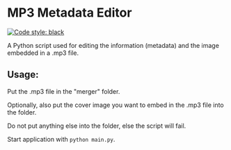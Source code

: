 # MP3 Metadata Editor

[![Code style: black](https://img.shields.io/badge/code%20style-black-000000.svg)](https://github.com/psf/black)

A Python script used for editing the information (metadata) and the image embedded in a .mp3 file.

## Usage:
Put the .mp3 file in the "merger" folder.

Optionally, also put the cover image you want to embed in the .mp3 file into the folder.

Do not put anything else into the folder, else the script will fail.

Start application with `python main.py`.
